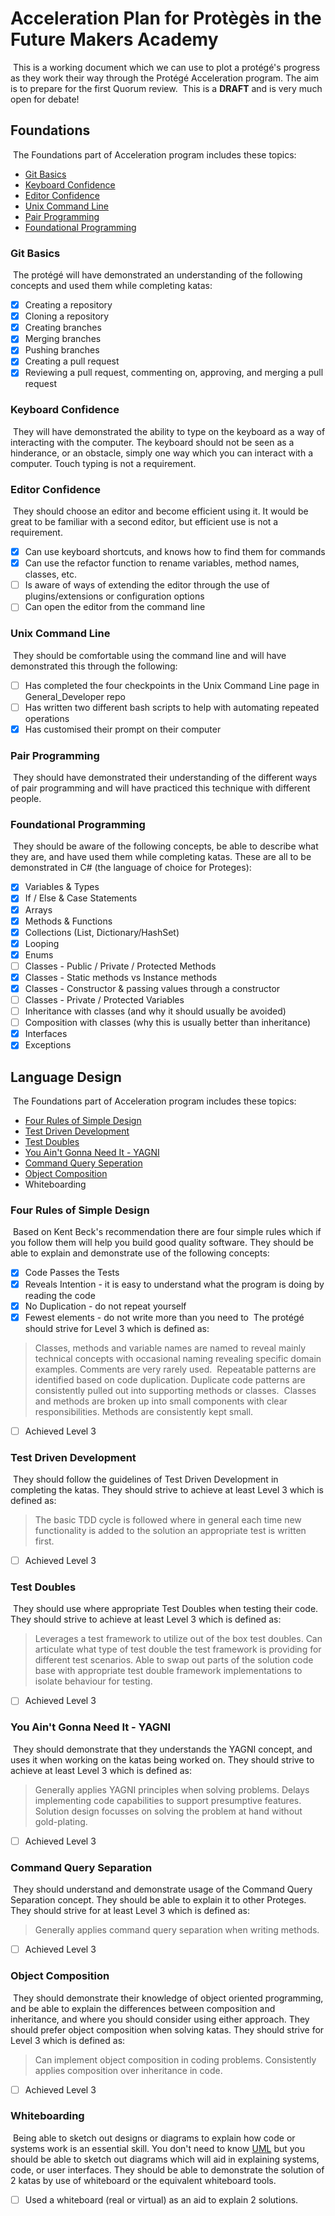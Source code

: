 # Acceleration Plan for Protègès in the Future Makers Academy
​
This is a working document which we can use to plot a protégé's progress as they work their way through the Protégé Acceleration program. The aim is to prepare for the first Quorum review.
​
This is a **DRAFT** and is very much open for debate!
​
## Foundations
​
The Foundations part of Acceleration program includes these topics:
​
* [Git Basics](https://github.com/MYOB-Technology/General_Developer/blob/master/things-we-value/technical/programming/git-basics.md)
* [Keyboard Confidence](https://github.com/MYOB-Technology/General_Developer/blob/master/things-we-value/technical/programming/keyboard-confidence.md)
* [Editor Confidence](https://github.com/MYOB-Technology/General_Developer/blob/master/things-we-value/technical/programming/editor-confidence.md)
* [Unix Command Line](https://github.com/MYOB-Technology/General_Developer/blob/master/things-we-value/technical/programming/unix-command-line.md)
* [Pair Programming](https://github.com/MYOB-Technology/General_Developer/blob/master/things-we-value/general/collaboration/pair-programming.md)
* [Foundational Programming](https://github.com/MYOB-Technology/General_Developer/blob/master/things-we-value/technical/programming/foundational-programming.md)
​
### Git Basics
​
The protégé will have demonstrated an understanding of the following concepts and used them while completing katas:
​
- [x] Creating a repository
- [x] Cloning a repository
- [x] Creating branches
- [x] Merging branches
- [x] Pushing branches
- [x] Creating a pull request
- [x] Reviewing a pull request, commenting on, approving, and merging a pull request
​
### Keyboard Confidence
​
They will have demonstrated the ability to type on the keyboard as a way of interacting with the computer. The keyboard should not be seen as a hinderance, or an obstacle, simply one way which you can interact with a computer. Touch typing is not a requirement.
​
### Editor Confidence
​
They should choose an editor and become efficient using it. It would be great to be familiar with a second editor, but efficient use is not a requirement.
​
- [x] Can use keyboard shortcuts, and knows how to find them for commands
- [x] Can use the refactor function to rename variables, method names, classes, etc.
- [ ] Is aware of ways of extending the editor through the use of plugins/extensions or configuration options
- [ ] Can open the editor from the command line
​
### Unix Command Line
​
They should be comfortable using the command line and will have demonstrated this through the following:
​
- [ ] Has completed the four checkpoints in the Unix Command Line page in General_Developer repo
- [ ] Has written two different bash scripts to help with automating repeated operations
- [x] Has customised their prompt on their computer
​
### Pair Programming
​
They should have demonstrated their understanding of the different ways of pair programming and will have practiced this technique with different people.
​
### Foundational Programming
​
They should be aware of the following concepts, be able to describe what they are, and have used them while completing katas. These are all to be demonstrated in C# (the language of choice for Proteges):
​
- [x] Variables & Types
- [x] If / Else & Case Statements
- [x] Arrays
- [x] Methods & Functions
- [x] Collections (List, Dictionary/HashSet)
- [x] Looping
- [x] Enums
- [ ] Classes - Public / Private / Protected Methods
- [x] Classes - Static methods vs Instance methods
- [x] Classes - Constructor & passing values through a constructor
- [ ] Classes - Private / Protected Variables
- [ ] Inheritance with classes (and why it should usually be avoided)
- [ ] Composition with classes (why this is usually better than inheritance)
- [x] Interfaces
- [x] Exceptions
​
## Language Design
​
The Foundations part of Acceleration program includes these topics:
​
* [Four Rules of Simple Design](https://github.com/MYOB-Technology/General_Developer/blob/master/things-we-value/technical/design/four-rules-of-simple-design.md)
* [Test Driven Development](https://github.com/MYOB-Technology/General_Developer/blob/master/things-we-value/technical/testing/tdd.md)
* [Test Doubles](https://github.com/MYOB-Technology/General_Developer/blob/master/things-we-value/technical/testing/test-doubles.md)
* [You Ain't Gonna Need It - YAGNI](https://github.com/MYOB-Technology/General_Developer/blob/master/things-we-value/technical/programming/yagni.md)
* [Command Query Seperation](https://github.com/MYOB-Technology/General_Developer/blob/master/things-we-value/technical/programming/command-query-separation.md)
* [Object Composition](https://github.com/MYOB-Technology/General_Developer/blob/master/things-we-value/technical/programming/object-composition.md)
* Whiteboarding
​
### Four Rules of Simple Design
​
Based on Kent Beck's recommendation there are four simple rules which if you follow them will help you build good quality software. They should be able to explain and demonstrate use of the following concepts:
​
- [x] Code Passes the Tests
- [x] Reveals Intention - it is easy to understand what the program is doing by reading the code
- [x] No Duplication - do not repeat yourself
- [x] Fewest elements - do not write more than you need to
​
The protégé should strive for Level 3 which is defined as:
​
> Classes, methods and variable names are named to reveal mainly technical concepts with occasional naming revealing specific domain examples. Comments are very rarely used.
​
> Repeatable patterns are identified based on code duplication. Duplicate code patterns are consistently pulled out into supporting methods or classes.
​
> Classes and methods are broken up into small components with clear responsibilities. Methods are consistently kept small.
​
- [ ] Achieved Level 3
​
### Test Driven Development
​
They should follow the guidelines of Test Driven Development in completing the katas. They should strive to achieve at least Level 3 which is defined as:
​
> The basic TDD cycle is followed where in general each time new functionality is added to the solution an appropriate test is written first.
​
- [ ] Achieved Level 3
​
### Test Doubles
​
They should use where appropriate Test Doubles when testing their code. They should strive to achieve at least Level 3 which is defined as:
​
> Leverages a test framework to utilize out of the box test doubles. Can articulate what type of test double the test framework is providing for different test scenarios. Able to swap out parts of the solution code base with appropriate test double framework implementations to isolate behaviour for testing.
​
- [ ] Achieved Level 3
​
### You Ain't Gonna Need It - YAGNI
​
They should demonstrate that they understands the YAGNI concept, and uses it when working on the katas being worked on. They should strive to achieve at least Level 3 which is defined as:
​
> Generally applies YAGNI principles when solving problems. Delays implementing code capabilities to support presumptive features. Solution design focusses on solving the problem at hand without gold-plating.
​
- [ ] Achieved Level 3
​
### Command Query Separation
​
They should understand and demonstrate usage of the Command Query Separation concept. They should be able to explain it to other Proteges. They should strive for at least Level 3 which is defined as:
​
> Generally applies command query separation when writing methods.
​
- [ ] Achieved Level 3
​
### Object Composition
​
They should demonstrate their knowledge of object oriented programming, and be able to explain the differences between composition and inheritance, and where you should consider using either approach. They should prefer object composition when solving katas. They should strive for Level 3 which is defined as:
​
> Can implement object composition in coding problems. Consistently applies composition over inheritance in code.
​
- [ ] Achieved Level 3
​
### Whiteboarding
​
Being able to sketch out designs or diagrams to explain how code or systems work is an essential skill. You don't need to know [UML](https://en.wikipedia.org/wiki/Unified_Modeling_Language) but you should be able to sketch out diagrams which will aid in explaining systems, code, or user interfaces. They should be able to demonstrate the solution of 2 katas by use of whiteboard or the equivalent whiteboard tools.
​
- [ ] Used a whiteboard (real or virtual) as an aid to explain 2 solutions.
